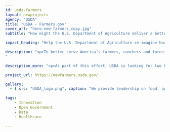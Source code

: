 ```yaml
---
id: usda-farmers
layout: newprojects
agency: "USDA"
title: "USDA - Farmers.gov"
cover_art: "hero-new-farmers_copy.jpg"
subtitle: "How might the U.S. Department of Agriculture deliver a better experience for America's farmers?"

impact_heading: "Help the U.S. Department of Agriculture re-imagine how it engages with its customers: America’s farmers, ranchers, conservationists, and private foresters"

description: "<p>To better serve America’s farmers, ranchers and foresters, the USDA’s Farm Production and Conservation (FPAC) mission area is building Farmers.gov, a dynamic online customer driven website that delivers the information, tools and advice. Farmers.gov will have an external website that will service as the customer gateway and a common customer portal where USDA customers can apply for programs, process technical and financial transactions and manage accounts. The portal will improve the delivery of information and programs to FPAC customers through a single digital experience leveraging an omni-channel approach that will increase efficiencies in support of the service centers and enable a consistent engagement (online and mobile) with self-service capabilities.</p>
"

description_more: "<p>As part of this effort, USDA is looking for two Presidential Innovation Fellows (PIFs) with skills in digital strategy, user-centered design, product management, release management and solutions engineering and architecture to help lead the production of the Farmers.gov portal effort and function as a bridge between the IT and business stakeholders involved in the project.</p>"

project_url: https://newfarmers.usda.gov/

gallery:
  - { src: "USDA_logo.png", caption: "We provide leadership on food, agriculture, natural resources, rural development, nutrition, and related issues based on public policy, the best available science, and effective management.", alt: "USDA Logo" }

tags:
    - Innovation
    - Open Government
    - Data
    - Healthcare

---
```


<!--



impact_metrics:
  - { metric: "[Insert quote]", desc: "[Quote subtitle]" }

articles:
  - { outlet: "[Media Outlet]", logo_src: "logo.jpg", title: "Article Title", quote: "Quote", url: "article URL" }

	-->
